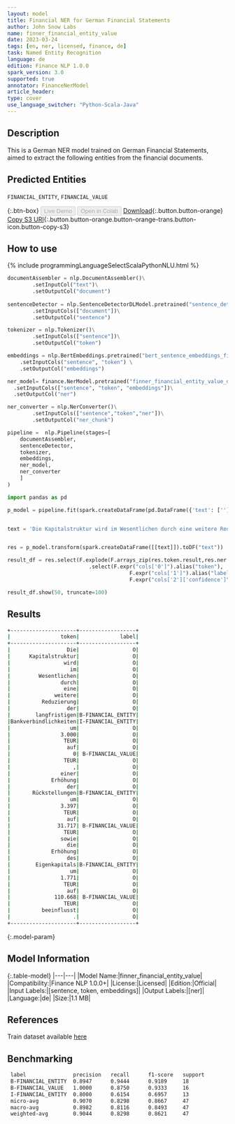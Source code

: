 ```yaml
---
layout: model
title: Financial NER for German Financial Statements
author: John Snow Labs
name: finner_financial_entity_value
date: 2023-03-24
tags: [en, ner, licensed, finance, de]
task: Named Entity Recognition
language: de
edition: Finance NLP 1.0.0
spark_version: 3.0
supported: true
annotator: FinanceNerModel
article_header:
type: cover
use_language_switcher: "Python-Scala-Java"
---
```


## Description

This is a German NER model trained on German Financial Statements, aimed to extract the following entities from the financial documents.

## Predicted Entities

`FINANCIAL_ENTITY`, `FINANCIAL_VALUE`

{:.btn-box}
<button class="button button-orange" disabled>Live Demo</button>
<button class="button button-orange" disabled>Open in Colab</button>
[Download](https://s3.amazonaws.com/auxdata.johnsnowlabs.com/finance/models/finner_financial_entity_value_de_1.0.0_3.0_1679699846660.zip){:.button.button-orange}
[Copy S3 URI](s3://auxdata.johnsnowlabs.com/finance/models/finner_financial_entity_value_de_1.0.0_3.0_1679699846660.zip){:.button.button-orange.button-orange-trans.button-icon.button-copy-s3}

## How to use



<div class="tabs-box" markdown="1">
{% include programmingLanguageSelectScalaPythonNLU.html %}

```python
documentAssembler = nlp.DocumentAssembler()\
        .setInputCol("text")\
        .setOutputCol("document")
        
sentenceDetector = nlp.SentenceDetectorDLModel.pretrained("sentence_detector_dl","xx")\
        .setInputCols(["document"])\
        .setOutputCol("sentence")

tokenizer = nlp.Tokenizer()\
        .setInputCols(["sentence"])\
        .setOutputCol("token")

embeddings = nlp.BertEmbeddings.pretrained("bert_sentence_embeddings_financial","de") \
    .setInputCols("sentence", "token") \
    .setOutputCol("embeddings")

ner_model= finance.NerModel.pretrained("finner_financial_entity_value_de", "de", "finance/models")\
  .setInputCols(["sentence", "token", "embeddings"])\
  .setOutputCol("ner")

ner_converter = nlp.NerConverter()\
        .setInputCols(["sentence","token","ner"])\
        .setOutputCol("ner_chunk")

pipeline =  nlp.Pipeline(stages=[
    documentAssembler,
    sentenceDetector,
    tokenizer,
    embeddings,
    ner_model,
    ner_converter
    ]
)

import pandas as pd

p_model = pipeline.fit(spark.createDataFrame(pd.DataFrame({'text': ['']})))


text = 'Die Kapitalstruktur wird im Wesentlichen durch eine weitere Reduzierung der langfristigen Bankverbindlichkeiten um 3.000 TEUR auf 0 TEUR , einer Erhöhung der Rückstellungen um 3.397 TEUR auf 31.717 TEUR sowie die Erhöhung des Eigenkapitals um 1.771 TEUR auf 110.668 TEUR beeinflusst .'


res = p_model.transform(spark.createDataFrame([[text]]).toDF("text"))

result_df = res.select(F.explode(F.arrays_zip(res.token.result,res.ner.result, res.ner.metadata)).alias("cols"))\
                          .select(F.expr("cols['0']").alias("token"),
                                       F.expr("cols['1']").alias("label"),
                                       F.expr("cols['2']['confidence']").alias("confidence"))

result_df.show(50, truncate=100)
```

</div>

## Results

```bash
+---------------------+------------------+
|                token|             label|
+---------------------+------------------+
|                  Die|                 O|
|      Kapitalstruktur|                 O|
|                 wird|                 O|
|                   im|                 O|
|         Wesentlichen|                 O|
|                durch|                 O|
|                 eine|                 O|
|              weitere|                 O|
|          Reduzierung|                 O|
|                  der|                 O|
|        langfristigen|B-FINANCIAL_ENTITY|
|Bankverbindlichkeiten|I-FINANCIAL_ENTITY|
|                   um|                 O|
|                3.000|                 O|
|                 TEUR|                 O|
|                  auf|                 O|
|                    0| B-FINANCIAL_VALUE|
|                 TEUR|                 O|
|                    ,|                 O|
|                einer|                 O|
|             Erhöhung|                 O|
|                  der|                 O|
|       Rückstellungen|B-FINANCIAL_ENTITY|
|                   um|                 O|
|                3.397|                 O|
|                 TEUR|                 O|
|                  auf|                 O|
|               31.717| B-FINANCIAL_VALUE|
|                 TEUR|                 O|
|                sowie|                 O|
|                  die|                 O|
|             Erhöhung|                 O|
|                  des|                 O|
|        Eigenkapitals|B-FINANCIAL_ENTITY|
|                   um|                 O|
|                1.771|                 O|
|                 TEUR|                 O|
|                  auf|                 O|
|              110.668| B-FINANCIAL_VALUE|
|                 TEUR|                 O|
|          beeinflusst|                 O|
|                    .|                 O|
+---------------------+------------------+
```

{:.model-param}
## Model Information

{:.table-model}
|---|---|
|Model Name:|finner_financial_entity_value|
|Compatibility:|Finance NLP 1.0.0+|
|License:|Licensed|
|Edition:|Official|
|Input Labels:|[sentence, token, embeddings]|
|Output Labels:|[ner]|
|Language:|de|
|Size:|1.1 MB|

## References

Train dataset available [here](https://huggingface.co/datasets/fabianrausch/financial-entities-values-augmented)

## Benchmarking

```bash
 label               precision   recall      f1-score   support     
 B-FINANCIAL_ENTITY  0.8947      0.9444      0.9189     18 
 B-FINANCIAL_VALUE   1.0000      0.8750      0.9333     16 
 I-FINANCIAL_ENTITY  0.8000      0.6154      0.6957     13 
 micro-avg           0.9070      0.8298      0.8667     47 
 macro-avg           0.8982      0.8116      0.8493     47 
 weighted-avg        0.9044      0.8298      0.8621     47 
```
